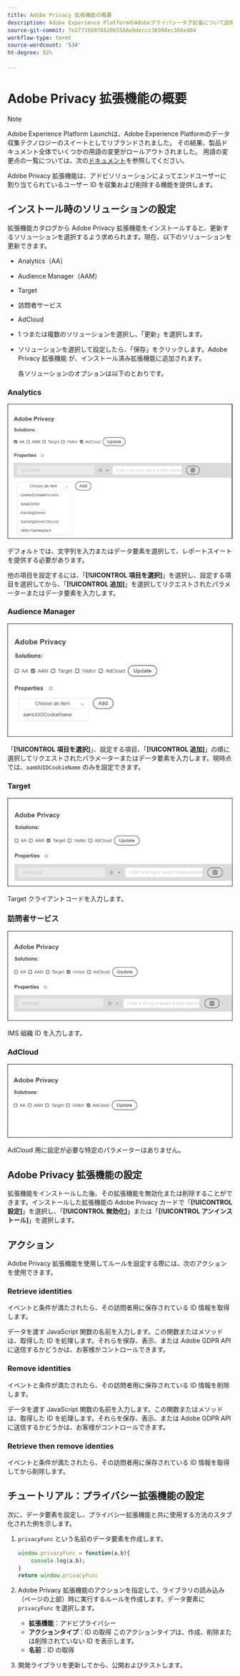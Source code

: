 ```yaml
---
title: Adobe Privacy 拡張機能の概要
description: Adobe Experience PlatformのAdobeプライバシータグ拡張について説明します。
source-git-commit: 7e27735697882065566ebdeccc36998ec368e404
workflow-type: tm+mt
source-wordcount: '534'
ht-degree: 92%

---
```


# Adobe Privacy 拡張機能の概要

>[!NOTE]
>
>Adobe Experience Platform Launchは、Adobe Experience Platformのデータ収集テクノロジーのスイートとしてリブランドされました。 その結果、製品ドキュメント全体でいくつかの用語の変更がロールアウトされました。 用語の変更点の一覧については、次の[ドキュメント](../../../term-updates.md)を参照してください。

Adobe Privacy 拡張機能は、アドビソリューションによってエンドユーザーに割り当てられているユーザー ID を収集および削除する機能を提供します。

## インストール時のソリューションの設定

拡張機能カタログから Adobe Privacy 拡張機能をインストールすると、更新するソリューションを選択するよう求められます。現在、以下のソリューションを更新できます。

* Analytics（AA）
* Audience Manager（AAM）
* Target
* 訪問者サービス
* AdCloud
* 1 つまたは複数のソリューションを選択し、「更新」を選択します。
* ソリューションを選択して設定したら、「保存」をクリックします。Adobe Privacy 拡張機能 が、インストール済み拡張機能に追加されます。

   各ソリューションのオプションは以下のとおりです。

### Analytics

![](../../../images/ext-privacy-aa.jpg)

デフォルトでは、文字列を入力またはデータ要素を選択して、レポートスイートを提供する必要があります。

他の項目を設定するには、「**[!UICONTROL 項目を選択]**」を選択し、設定する項目を選択してから、「**[!UICONTROL 追加]**」を選択してリクエストされたパラメーターまたはデータ要素を入力します。

### Audience Manager

![](../../../images/ext-privacy-aam.jpg)

「**[!UICONTROL 項目を選択]**」、設定する項目、「**[!UICONTROL 追加]**」の順に選択してリクエストされたパラメーターまたはデータ要素を入力します。現時点では、`aamUUIDCookieName` のみを設定できます。

### Target

![](../../../images/ext-privacy-target.jpg)

Target クライアントコードを入力します。

### 訪問者サービス

![](../../../images/ext-privacy-visitor.jpg)

IMS 組織 ID を入力します。

### AdCloud

![](../../../images/ext-privacy-adcloud.jpg)

AdCloud 用に設定が必要な特定のパラメーターはありません。

## Adobe Privacy 拡張機能の設定

拡張機能をインストールした後、その拡張機能を無効化または削除することができます。インストールした拡張機能の Adobe Privacy カードで「**[!UICONTROL 設定]**」を選択し、「**[!UICONTROL 無効化]**」または「**[!UICONTROL アンインストール]**」を選択します。

## アクション

Adobe Privacy 拡張機能を使用してルールを設定する際には、次のアクションを使用できます。

### Retrieve identities

イベントと条件が満たされたら、その訪問者用に保存されている ID 情報を取得します。

データを渡す JavaScript 関数の名前を入力します。この関数またはメソッドは、取得した ID を処理します。それらを保存、表示、または Adobe GDPR API に送信するかどうかは、お客様がコントロールできます。

### Remove identities

イベントと条件が満たされたら、その訪問者用に保存されている ID 情報を削除します。

データを渡す JavaScript 関数の名前を入力します。この関数またはメソッドは、取得した ID を処理します。それらを保存、表示、または Adobe GDPR API に送信するかどうかは、お客様がコントロールできます。

### Retrieve then remove identies

イベントと条件が満たされたら、その訪問者用に保存されている ID 情報を取得してから削除します。

## チュートリアル：プライバシー拡張機能の設定

次に、データ要素を設定し、プライバシー拡張機能と共に使用する方法のスタブ化された例を示します。

1. `privacyFunc` という名前のデータ要素を作成します。

   ```JavaScript
   window.privacyFunc = function(a,b){
       console.log(a,b);
   }
   return window.privacyFunc
   ```

1. Adobe Privacy 拡張機能のアクションを指定して、ライブラリの読み込み（ページの上部）時に実行するルールを作成します。データ要素に `privacyFunc` を選択します。

   * **拡張機能**：アドビプライバシー
   * **アクションタイプ**：ID の取得
このアクションタイプは、作成、削除または削除されていない ID を表示します。
   * **名前**：ID の取得

1. 開発ライブラリを更新してから、公開およびテストします。
